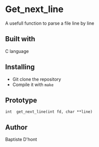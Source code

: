# Get_next_line
  A usefull function to parse a file line by line

## Built with
  C language

## Installing
  - Git clone the repository
  - Compile it with `make`

## Prototype
  `int  get_next_line(int fd, char **line)`

## Author
  Baptiste D'hont
